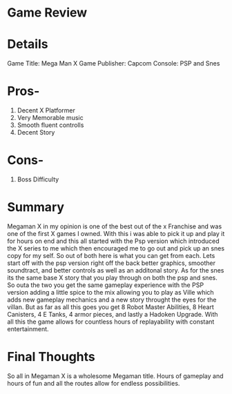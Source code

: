 # Game Review

# Details

Game Title: Mega Man X
Game Publisher: Capcom
Console: PSP and Snes

# Pros-
1. Decent X Platformer 
2. Very Memorable music
3. Smooth fluent controlls
4. Decent Story

# Cons-
1. Boss Difficulty

# Summary
 Megaman X in my opinion is one of the best out of the x Franchise and was one of the first X games I owned. With this i was able to pick it up and play it for hours on end and this all started with the Psp version which introduced the X series to me which then encouraged me to go out and pick up an snes copy for my self. So out of both here is what you can get from each. Lets start off with the  psp version right off the back better graphics, smoother soundtract, and better controls as well as an additonal story. As for the snes its the same base X story that you play through on both the psp and snes. So outa the two you get the same gameplay experience with the PSP version adding a little spice to the mix allowing you to play as Ville which adds new gameplay mechanics and a new story throught the eyes for the villan. But as far as all this goes you get 8 Robot Master Abilities, 8 Heart Canisters, 4 E Tanks, 4 armor pieces, and lastly a Hadoken Upgrade. With all this the game allows for countless hours of replayability with constant entertainment. 

# Final Thoughts
 So all in Megaman X is a wholesome Megaman title. Hours of gameplay and hours of fun and all the routes allow for endless possibilities. 

